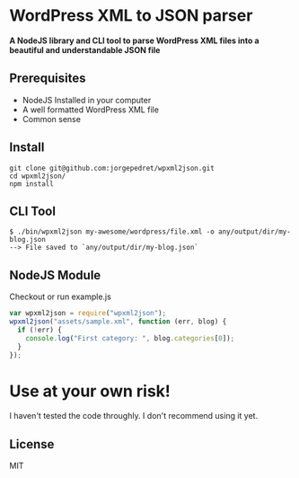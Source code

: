 # WordPress XML to JSON parser

__A NodeJS library and CLI tool to parse WordPress XML files into a beautiful and understandable JSON file__


## Prerequisites

- NodeJS Installed in your computer
- A well formatted WordPress XML file
- Common sense

## Install

```
git clone git@github.com:jorgepedret/wpxml2json.git
cd wpxml2json/
npm install
```

## CLI Tool

```
$ ./bin/wpxml2json my-awesome/wordpress/file.xml -o any/output/dir/my-blog.json
--> File saved to `any/output/dir/my-blog.json`
```

## NodeJS Module

Checkout or run example.js

```js
var wpxml2json = require("wpxml2json");
wpxml2json("assets/sample.xml", function (err, blog) {
  if (!err) {
    console.log("First category: ", blog.categories[0]);
  }
});
```

# Use at your own risk!
I haven't tested the code throughly. I don't recommend using it yet.

## License

MIT
